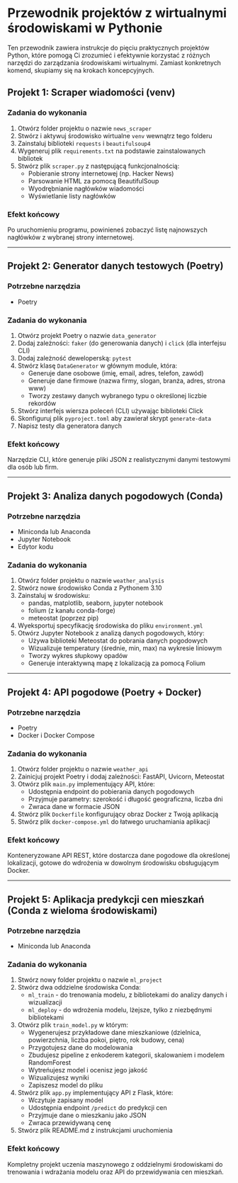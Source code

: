 # Przewodnik projektów z wirtualnymi środowiskami w Pythonie

Ten przewodnik zawiera instrukcje do pięciu praktycznych projektów Python, które pomogą Ci zrozumieć i efektywnie korzystać z różnych narzędzi do zarządzania środowiskami wirtualnymi. Zamiast konkretnych komend, skupiamy się na krokach koncepcyjnych.

## Projekt 1: Scraper wiadomości (venv)

### Zadania do wykonania

1. Otwórz folder projektu o nazwie `news_scraper`
2. Stwórz i aktywuj środowisko wirtualne `venv` wewnątrz tego folderu
3. Zainstaluj biblioteki `requests` i `beautifulsoup4`
4. Wygeneruj plik `requirements.txt` na podstawie zainstalowanych bibliotek
5. Stwórz plik `scraper.py` z następującą funkcjonalnością:
    - Pobieranie strony internetowej (np. Hacker News)
    - Parsowanie HTML za pomocą BeautifulSoup
    - Wyodrębnianie nagłówków wiadomości
    - Wyświetlanie listy nagłówków

### Efekt końcowy

Po uruchomieniu programu, powinieneś zobaczyć listę najnowszych nagłówków z wybranej strony internetowej.

---

## Projekt 2: Generator danych testowych (Poetry)

### Potrzebne narzędzia
- Poetry

### Zadania do wykonania

1. Otwórz projekt Poetry o nazwie `data_generator`
2. Dodaj zależności: `faker` (do generowania danych) i `click` (dla interfejsu CLI)
3. Dodaj zależność deweloperską: `pytest`
4. Stwórz klasę `DataGenerator` w głównym module, która:
    - Generuje dane osobowe (imię, email, adres, telefon, zawód)
    - Generuje dane firmowe (nazwa firmy, slogan, branża, adres, strona www)
    - Tworzy zestawy danych wybranego typu o określonej liczbie rekordów
5. Stwórz interfejs wiersza poleceń (CLI) używając biblioteki Click
6. Skonfiguruj plik `pyproject.toml` aby zawierał skrypt `generate-data`
7. Napisz testy dla generatora danych

### Efekt końcowy

Narzędzie CLI, które generuje pliki JSON z realistycznymi danymi testowymi dla osób lub firm.

---

## Projekt 3: Analiza danych pogodowych (Conda)

### Potrzebne narzędzia

- Miniconda lub Anaconda
- Jupyter Notebook
- Edytor kodu

### Zadania do wykonania

1. Otwórz folder projektu o nazwie `weather_analysis`
2. Stwórz nowe środowisko Conda z Pythonem 3.10
3. Zainstaluj w środowisku:
    - pandas, matplotlib, seaborn, jupyter notebook
    - folium (z kanału conda-forge)
    - meteostat (poprzez pip)
4. Wyeksportuj specyfikację środowiska do pliku `environment.yml`
5. Otwórz Jupyter Notebook z analizą danych pogodowych, który:
    - Używa biblioteki Meteostat do pobrania danych pogodowych
    - Wizualizuje temperatury (średnie, min, max) na wykresie liniowym
    - Tworzy wykres słupkowy opadów
    - Generuje interaktywną mapę z lokalizacją za pomocą Folium


---

## Projekt 4: API pogodowe (Poetry + Docker)

### Potrzebne narzędzia

- Poetry
- Docker i Docker Compose

### Zadania do wykonania

1. Otwórz folder projektu o nazwie `weather_api`
2. Zainicjuj projekt Poetry i dodaj zależności: FastAPI, Uvicorn, Meteostat
3. Otwórz plik `main.py` implementujący API, które:
    - Udostępnia endpoint do pobierania danych pogodowych
    - Przyjmuje parametry: szerokość i długość geograficzna, liczba dni
    - Zwraca dane w formacie JSON
4. Stwórz plik `Dockerfile` konfigurujący obraz Docker z Twoją aplikacją
5. Stwórz plik `docker-compose.yml` do łatwego uruchamiania aplikacji

### Efekt końcowy

Konteneryzowane API REST, które dostarcza dane pogodowe dla określonej lokalizacji, gotowe do wdrożenia w dowolnym środowisku obsługującym Docker.

---

## Projekt 5: Aplikacja predykcji cen mieszkań (Conda z wieloma środowiskami)

### Potrzebne narzędzia

- Miniconda lub Anaconda

### Zadania do wykonania

1. Stwórz nowy folder projektu o nazwie `ml_project`
2. Stwórz dwa oddzielne środowiska Conda:
    - `ml_train` - do trenowania modelu, z bibliotekami do analizy danych i wizualizacji
    - `ml_deploy` - do wdrożenia modelu, lżejsze, tylko z niezbędnymi bibliotekami
3. Otwórz plik `train_model.py` w którym:
    - Wygenerujesz przykładowe dane mieszkaniowe (dzielnica, powierzchnia, liczba pokoi, piętro, rok budowy, cena)
    - Przygotujesz dane do modelowania
    - Zbudujesz pipeline z enkoderem kategorii, skalowaniem i modelem RandomForest
    - Wytreńujesz model i ocenisz jego jakość
    - Wizualizujesz wyniki
    - Zapiszesz model do pliku
4. Stwórz plik `app.py` implementujący API z Flask, które:
    - Wczytuje zapisany model
    - Udostępnia endpoint `/predict` do predykcji cen
    - Przyjmuje dane o mieszkaniu jako JSON
    - Zwraca przewidywaną cenę
5. Stwórz plik README.md z instrukcjami uruchomienia

### Efekt końcowy

Kompletny projekt uczenia maszynowego z oddzielnymi środowiskami do trenowania i wdrażania modelu oraz API do przewidywania cen mieszkań.

